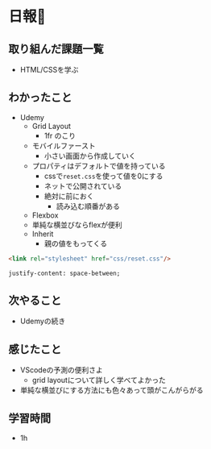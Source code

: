 # 日報🐶

## 取り組んだ課題一覧

* HTML/CSSを学ぶ

## わかったこと

* Udemy
  * Grid Layout
    * 1fr のこり
  * モバイルファースト
    * 小さい画面から作成していく
  * プロパティはデフォルトで値を持っている
    * cssで`reset.css`を使って値を0にする
    * ネットで公開されている
    * 絶対に前におく
      * 読み込む順番がある
  * Flexbox
  * 単純な横並びならflexが便利
  * Inherit
    * 親の値をもってくる

```html
<link rel="stylesheet" href="css/reset.css"/>
```

```html
justify-content: space-between;
```

## 次やること

* Udemyの続き

## 感じたこと

* VScodeの予測の便利さよ
  * grid layoutについて詳しく学べてよかった
* 単純な横並びにする方法にも色々あって頭がこんがらがる

## 学習時間

* 1h

